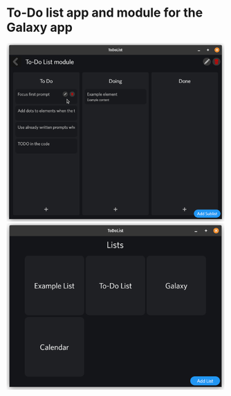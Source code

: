 # To-Do list app and module for the Galaxy app

![Application screenshot 1](readme-assets/todolist-1.png)  
![Application screenshot 2](readme-assets/todolist-2.png)  
